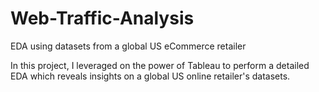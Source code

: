 # Web-Traffic-Analysis
EDA using datasets from a global US eCommerce retailer 

In this project, I leveraged on the power of Tableau to perform a detailed EDA which reveals insights on a global US online retailer's datasets.
